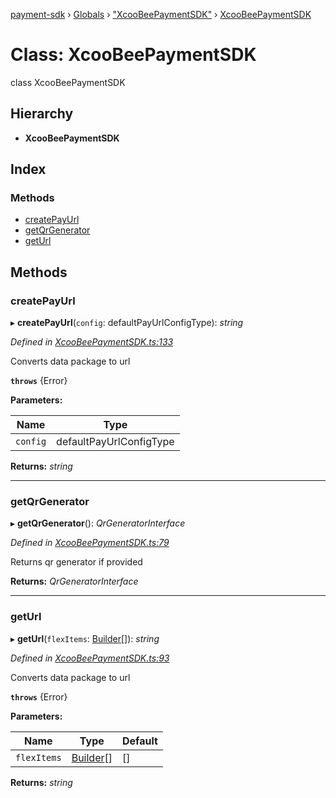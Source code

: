 [payment-sdk](../README.md) › [Globals](../globals.md) › ["XcooBeePaymentSDK"](../modules/_xcoobeepaymentsdk_.md) › [XcooBeePaymentSDK](_xcoobeepaymentsdk_.xcoobeepaymentsdk.md)

# Class: XcooBeePaymentSDK

class XcooBeePaymentSDK

## Hierarchy

* **XcooBeePaymentSDK**

## Index

### Methods

* [createPayUrl](_xcoobeepaymentsdk_.xcoobeepaymentsdk.md#createpayurl)
* [getQrGenerator](_xcoobeepaymentsdk_.xcoobeepaymentsdk.md#getqrgenerator)
* [getUrl](_xcoobeepaymentsdk_.xcoobeepaymentsdk.md#geturl)

## Methods

###  createPayUrl

▸ **createPayUrl**(`config`: defaultPayUrlConfigType): *string*

*Defined in [XcooBeePaymentSDK.ts:133](https://github.com/XcooBee/payment-sdk-js/blob/35979ac/src/XcooBeePaymentSDK.ts#L133)*

Converts data package to url

**`throws`** {Error}

**Parameters:**

Name | Type |
------ | ------ |
`config` | defaultPayUrlConfigType |

**Returns:** *string*

___

###  getQrGenerator

▸ **getQrGenerator**(): *QrGeneratorInterface*

*Defined in [XcooBeePaymentSDK.ts:79](https://github.com/XcooBee/payment-sdk-js/blob/35979ac/src/XcooBeePaymentSDK.ts#L79)*

Returns qr generator if provided

**Returns:** *QrGeneratorInterface*

___

###  getUrl

▸ **getUrl**(`flexItems`: [Builder](_builder_.builder.md)[]): *string*

*Defined in [XcooBeePaymentSDK.ts:93](https://github.com/XcooBee/payment-sdk-js/blob/35979ac/src/XcooBeePaymentSDK.ts#L93)*

Converts data package to url

**`throws`** {Error}

**Parameters:**

Name | Type | Default |
------ | ------ | ------ |
`flexItems` | [Builder](_builder_.builder.md)[] | [] |

**Returns:** *string*
